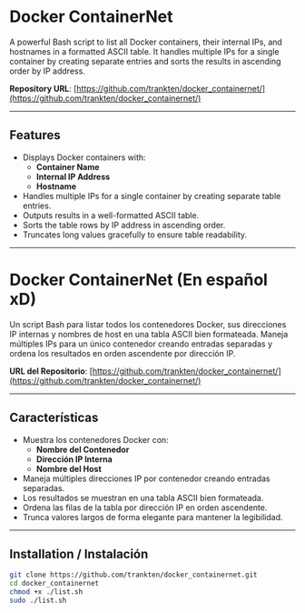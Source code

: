 # Docker ContainerNet

A powerful Bash script to list all Docker containers, their internal IPs, and hostnames in a formatted ASCII table. It handles multiple IPs for a single container by creating separate entries and sorts the results in ascending order by IP address.

**Repository URL**: [https://github.com/trankten/docker_containernet/](https://github.com/trankten/docker_containernet/)

---

## Features

- Displays Docker containers with:
  - **Container Name**
  - **Internal IP Address**
  - **Hostname**
- Handles multiple IPs for a single container by creating separate table entries.
- Outputs results in a well-formatted ASCII table.
- Sorts the table rows by IP address in ascending order.
- Truncates long values gracefully to ensure table readability.

---

# Docker ContainerNet (En español xD)

Un script Bash para listar todos los contenedores Docker, sus direcciones IP internas y nombres de host en una tabla ASCII bien formateada. Maneja múltiples IPs para un único contenedor creando entradas separadas y ordena los resultados en orden ascendente por dirección IP.

**URL del Repositorio**: [https://github.com/trankten/docker_containernet/](https://github.com/trankten/docker_containernet/)

---

## Características

- Muestra los contenedores Docker con:
  - **Nombre del Contenedor**
  - **Dirección IP Interna**
  - **Nombre del Host**
- Maneja múltiples direcciones IP por contenedor creando entradas separadas.
- Los resultados se muestran en una tabla ASCII bien formateada.
- Ordena las filas de la tabla por dirección IP en orden ascendente.
- Trunca valores largos de forma elegante para mantener la legibilidad.

---


## Installation / Instalación

```bash
git clone https://github.com/trankten/docker_containernet.git
cd docker_containernet
chmod +x ./list.sh
sudo ./list.sh
```
